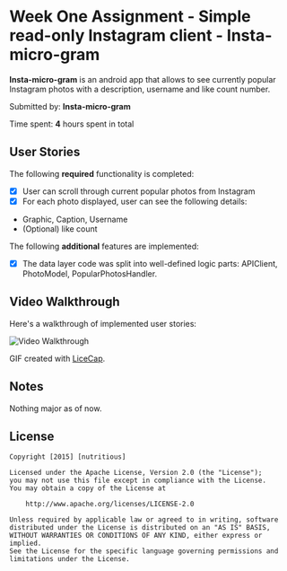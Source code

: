 # Week One Assignment - Simple read-only Instagram client - **Insta-micro-gram**

**Insta-micro-gram** is an android app that allows to see currently popular Instagram photos with a description, username and like count number.

Submitted by: **Insta-micro-gram**

Time spent: **4** hours spent in total

## User Stories

The following **required** functionality is completed:

* [X] User can scroll through current popular photos from Instagram
* [X] For each photo displayed, user can see the following details:
 - Graphic, Caption, Username
 - (Optional) like count

The following **additional** features are implemented:

* [X] The data layer code was split into well-defined logic parts: APIClient, PhotoModel, PopularPhotosHandler.

## Video Walkthrough 

Here's a walkthrough of implemented user stories:

![Video Walkthrough](Demo/AndroidSimpleInstagramDemo.gif)

GIF created with [LiceCap](http://www.cockos.com/licecap/).

## Notes

Nothing major as of now.

## License

    Copyright [2015] [nutritious]

    Licensed under the Apache License, Version 2.0 (the "License");
    you may not use this file except in compliance with the License.
    You may obtain a copy of the License at

        http://www.apache.org/licenses/LICENSE-2.0

    Unless required by applicable law or agreed to in writing, software
    distributed under the License is distributed on an "AS IS" BASIS,
    WITHOUT WARRANTIES OR CONDITIONS OF ANY KIND, either express or implied.
    See the License for the specific language governing permissions and
    limitations under the License.
